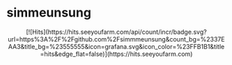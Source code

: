 # simmeunsung


<div align=center>
[![Hits](https://hits.seeyoufarm.com/api/count/incr/badge.svg?url=https%3A%2F%2Fgithub.com%2Fsimmmeunsung&count_bg=%2337EAA3&title_bg=%23555555&icon=grafana.svg&icon_color=%23FFB1B1&title=hits&edge_flat=false)](https://hits.seeyoufarm.com)
</div>
